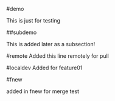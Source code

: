 #demo

This is just for testing

##subdemo

This is added later as a subsection!

#remote
Added this line remotely for pull


#localdev
Added for feature01

#fnew

added in fnew for merge test